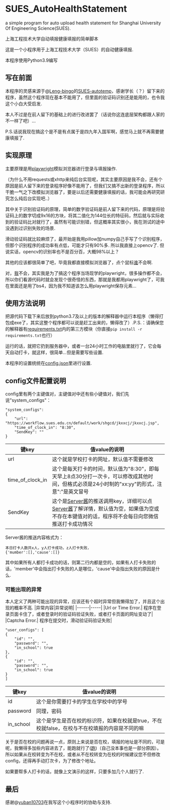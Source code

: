 # SUES_AutoHealthStatement
a simple program for auto upload health statement for Shanghai University Of Engineering Science(SUES).

上海工程技术大学自动填报健康填报的简单脚本

这是一个小程序用于上海工程技术大学（SUES）的自动健康填报.

本程序使用Python3.9编写

## 写在前面
本程序的灵感来源于@[Leng-bingo](https://github.com/Leng-bingo)的[SUES-autotemp](https://github.com/Leng-bingo/SUES-autotemp)，感谢学长（？）留下来的程序，虽然这个程序现在基本不能用了，但里面的验证码识别还是能用的，也令我这个小白大受启发.

本人不过是在前人留下的基础上的进行改进罢了（话说你这连底层架构都跟人家的不一样了吧）...

P.S.话说我现在搞这个是不是有点属于是四九年入国军啊，感觉马上就不再需要健康填报了.

## 实现原理
主要原理是用[playwright](https://github.com/microsoft/playwright)模拟浏览器进行登录与填报操作.

（为什么不用requests或xhttp来纯后台实现呢，其实主要原因是我不会，还有个原因是前人留下来的登录程序好像不能用了，但我们又搞不出新的登录程序，所以干脆一气之下改模拟浏览器了，要是以后还需要健康填报的话，我可能会再研究研究怎么纯后台实现吧..）

其中关于识别验证码的原理，简单的数字验证码是前人留下来的代码，原理是将验证码上的数字切成9x16的方块，将其二值化为144位长的特征码，然后就与实际收到的验证码比对就行了，虽然有可能识别错，但这概率其实很小，我在测试的途中没遇到过识别失败的场景.

滑动验证码就比较麻烦了，最开始是我用pillow加numpy自己手写了个识别程序，但那个识别程序的成功率有点低，可能才只有90%多. 所以我直接上opencv了. 但说实话，opencv的识别率也不是百分百，大概98%以上？

其他的应该都很简单了吧，毕竟我都直接模拟浏览器了，点个鼠标[谁](https://github.com/Dedicatu1979)不会啊.

对，[我](https://github.com/Dedicatu1979)不会，其实我是为了搞这个程序当场现学的playwright，很多操作都不会，所以你们看源代码时就会发现个很奇怪的东西，那就是我都用playwright了，可我在里面还是用了bs4，因为我不知道该怎么用playwright保存元素...

## 使用方法说明
把源代码下载下来后放到python3.7及以上的版本的解释器中运行本程序（懒得打包成exe了，其实这整个程序都可以说是赶工出来的，懒得改了）.P.S.：请确保您的解释器有[requirements.txt](./requirements.txt)内的第三方模块（你直接```pip install -r requirements.txt```也行）

运行的话，就把它扔到服务器中，或者一台24小时工作的电脑里就行了，它会每天自动打卡，就这样，很简单...但是需要写些设置.

本程序的设置统统在[config.json](./config.json)里进行设置. 

## config文件配置说明
config里有两个主键值对，主键值对中还有些小键值对，我们先说"system_configs"：
```
"system_configs":
{
    "url": "https://workflow.sues.edu.cn/default/work/shgcd/jkxxcj/jkxxcj.jsp",
    "time_of_clock_in": "8:30",
    "SendKey": ""
}
```
|键key      |值value的说明|
|---------- |---------|
|url        |这个就是学校打卡的网址，默认值不需要修改|
|time_of_clock_in |这个是每天打卡的时间，默认值为"8:30"，即每天早上8点30分打一次卡，可以修改成其他时间，但格式必须是24小时制的"xx:yy"的形式，注意":"是英文冒号|
|SendKey    | 这个是[Server酱](https://sct.ftqq.com)的推送调用key，详细可以点[Server酱](https://sct.ftqq.com)了解详情，默认值为空，如果值为空或不存在本键值对的话，程序将不会每日向您微信推送打卡成功情况|

Server酱的推送内容格式为：
```
本日打卡人数共x人，y人打卡成功，z人打卡失败，
{'mumber':[],'cause':[]}
```
其中如果所有人都打卡成功的话，则第二行内都是空的，如果有人打卡失败的话，'member'中会指出打卡失败的人是哪位，'cause'中会指出失败的原因是什么.
### 可能出现的异常
本人定义了两种可能出现的异常，应该还有个超时异常但我懒得加了，并且这个出现的概率不高.
|异常内容|异常说明|
|------|-----|
|Url or Time Error.| 程序在登录页面卡住了，或者登录时的验证码验证失败，或者打卡页面的网址变动了|
|Captcha Error.| 程序在提交时，滑动验证码验证失败|


```
"user_configs": [
{
    "id": "",
    "password": "",
    "in_school": true
},
{
    "id": "",
    "password": "",
    "in_school": true
}
]
```

|键key      |值value的说明|
|---------- |---------|
|id| 这个是你需要打卡的学生在学校中的学号|
|password| 同理，密码|
|in_school| 这个是学生是否在校的标识符，如果在校就是true，不在校就false，在校与不在校填报的内容是不同的嘛|

关于是否在校的问题再说一点，原则上来说是否在校，填报的地址是不同的，可是呢，我懒得多加些内容进去了，能跑就行了\([跑](https://github.com/Dedicatu1979)\)（自己没本事也是一部分原因）。所以如果从在校转变为不在校，或者从不在校转变为在校的时候建议您不但修改config，还得再手动打次卡，为了修改个地址。

如果要帮多人打卡的话，就像上文演示的这样，只要多加几个人就行了.

## 最后
感谢@[yuban10703](https://github.com/yuban10703)在我写这个小程序时的协助与支持.

